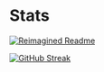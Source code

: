 # Stats
[![Reimagined Readme](https://myreadme.vercel.app/api/embed/realhackcraft?panels=userstatistics,toprepositories,toplanguages,commitgraph)](https://myreadme.vercel.app/)

[![GitHub Streak](https://streak-stats.demolab.com?user=realhackcraft&hide_border=true&mode=weekly)](https://git.io/streak-stats)
